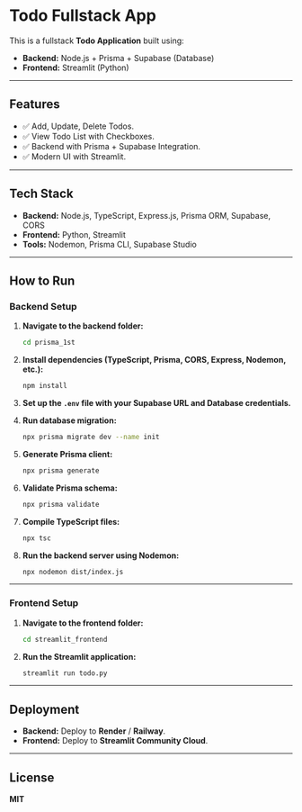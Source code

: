 # **Todo Fullstack App**

This is a fullstack **Todo Application** built using:

- **Backend:** Node.js + Prisma + Supabase (Database)
- **Frontend:** Streamlit (Python)

---

## **Features**
- ✅ Add, Update, Delete Todos.
- ✅ View Todo List with Checkboxes.
- ✅ Backend with Prisma + Supabase Integration.
- ✅ Modern UI with Streamlit.

---

## **Tech Stack**
- **Backend:** Node.js, TypeScript, Express.js, Prisma ORM, Supabase, CORS
- **Frontend:** Python, Streamlit
- **Tools:** Nodemon, Prisma CLI, Supabase Studio

---

## **How to Run**

### **Backend Setup**

1. **Navigate to the backend folder:**
    ```bash
    cd prisma_1st
    ```

2. **Install dependencies (TypeScript, Prisma, CORS, Express, Nodemon, etc.):**
    ```bash
    npm install
    ```

3. **Set up the `.env` file with your Supabase URL and Database credentials.**

4. **Run database migration:**
    ```bash
    npx prisma migrate dev --name init
    ```

5. **Generate Prisma client:**
    ```bash
    npx prisma generate
    ```

6. **Validate Prisma schema:**
    ```bash
    npx prisma validate
    ```

7. **Compile TypeScript files:**
    ```bash
    npx tsc
    ```

8. **Run the backend server using Nodemon:**
    ```bash
    npx nodemon dist/index.js
    ```

---

### **Frontend Setup**

1. **Navigate to the frontend folder:**
    ```bash
    cd streamlit_frontend
    ```

2. **Run the Streamlit application:**
    ```bash
    streamlit run todo.py
    ```

---

## **Deployment**

- **Backend:** Deploy to **Render** / **Railway**.
- **Frontend:** Deploy to **Streamlit Community Cloud**.

---

## **License**
**MIT**

